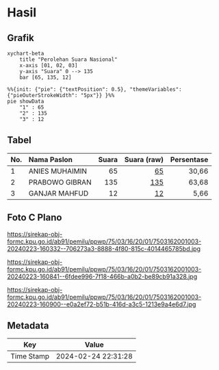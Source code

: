 # Hasil

## Grafik

```mermaid
xychart-beta
    title "Perolehan Suara Nasional"
    x-axis [01, 02, 03]
    y-axis "Suara" 0 --> 135
    bar [65, 135, 12]
```

```mermaid
%%{init: {"pie": {"textPosition": 0.5}, "themeVariables": {"pieOuterStrokeWidth": "5px"}} }%%
pie showData
    "1" : 65
    "2" : 135
    "3" : 12
```

## Tabel

| No. | Nama Paslon    | Suara | Suara (raw) | Persentase |
|:--- |:-------------- | -----:| -----------:| ----------:|
| 1   | ANIES MUHAIMIN | 65    | [65][p-1]   | 30,66      |
| 2   | PRABOWO GIBRAN | 135   | [135][p-2]  | 63,68      |
| 3   | GANJAR MAHFUD  | 12    | [12][p-3]   | 5,66       |


[p-1]: https://github.com/gigit-pemilu/pemilu-2024/blob/main/pilpres/hitung-suara/sub/75-gorontalo/sub/03-bone-bolango/sub/16-bulango-timur/sub/2001-bulotalangi/sub/003-tps/sub/paslon-1.txt
[p-2]: https://github.com/gigit-pemilu/pemilu-2024/blob/main/pilpres/hitung-suara/sub/75-gorontalo/sub/03-bone-bolango/sub/16-bulango-timur/sub/2001-bulotalangi/sub/003-tps/sub/paslon-2.txt
[p-3]: https://github.com/gigit-pemilu/pemilu-2024/blob/main/pilpres/hitung-suara/sub/75-gorontalo/sub/03-bone-bolango/sub/16-bulango-timur/sub/2001-bulotalangi/sub/003-tps/sub/paslon-3.txt

## Foto C Plano

https://sirekap-obj-formc.kpu.go.id/ab91/pemilu/ppwp/75/03/16/20/01/7503162001003-20240223-160332--706273a3-8888-4f80-815c-4014465785bd.jpg

https://sirekap-obj-formc.kpu.go.id/ab91/pemilu/ppwp/75/03/16/20/01/7503162001003-20240223-160841--6fdee996-7f18-466b-a0b2-be89cb91a328.jpg

https://sirekap-obj-formc.kpu.go.id/ab91/pemilu/ppwp/75/03/16/20/01/7503162001003-20240223-160900--e0a2ef72-b51b-416d-a3c5-1213e9a4e6d7.jpg


## Metadata

| Key        | Value               |
| ---------- | ------------------- |
| Time Stamp | 2024-02-24 22:31:28 |



